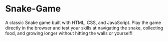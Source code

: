# Snake-Game
A classic Snake game built with HTML, CSS, and JavaScript. Play the game directly in the browser and test your skills at navigating the snake, collecting food, and growing longer without hitting the walls or yourself!
